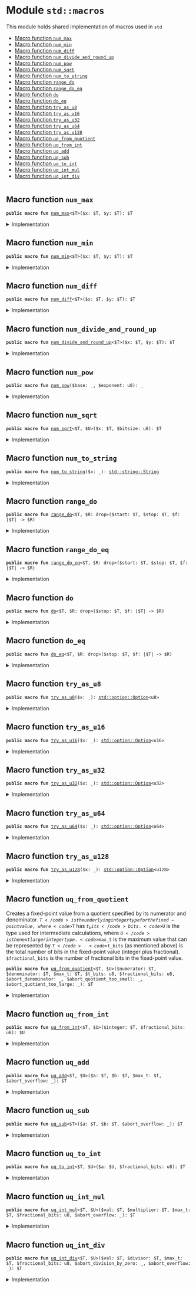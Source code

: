 
<a name="std_macros"></a>

# Module `std::macros`

This module holds shared implementation of macros used in <code>std</code>


-  [Macro function `num_max`](#std_macros_num_max)
-  [Macro function `num_min`](#std_macros_num_min)
-  [Macro function `num_diff`](#std_macros_num_diff)
-  [Macro function `num_divide_and_round_up`](#std_macros_num_divide_and_round_up)
-  [Macro function `num_pow`](#std_macros_num_pow)
-  [Macro function `num_sqrt`](#std_macros_num_sqrt)
-  [Macro function `num_to_string`](#std_macros_num_to_string)
-  [Macro function `range_do`](#std_macros_range_do)
-  [Macro function `range_do_eq`](#std_macros_range_do_eq)
-  [Macro function `do`](#std_macros_do)
-  [Macro function `do_eq`](#std_macros_do_eq)
-  [Macro function `try_as_u8`](#std_macros_try_as_u8)
-  [Macro function `try_as_u16`](#std_macros_try_as_u16)
-  [Macro function `try_as_u32`](#std_macros_try_as_u32)
-  [Macro function `try_as_u64`](#std_macros_try_as_u64)
-  [Macro function `try_as_u128`](#std_macros_try_as_u128)
-  [Macro function `uq_from_quotient`](#std_macros_uq_from_quotient)
-  [Macro function `uq_from_int`](#std_macros_uq_from_int)
-  [Macro function `uq_add`](#std_macros_uq_add)
-  [Macro function `uq_sub`](#std_macros_uq_sub)
-  [Macro function `uq_to_int`](#std_macros_uq_to_int)
-  [Macro function `uq_int_mul`](#std_macros_uq_int_mul)
-  [Macro function `uq_int_div`](#std_macros_uq_int_div)


<pre><code></code></pre>



<a name="std_macros_num_max"></a>

## Macro function `num_max`



<pre><code><b>public</b> <b>macro</b> <b>fun</b> <a href="../../dependencies/std/macros.md#std_macros_num_max">num_max</a>&lt;$T&gt;($x: $T, $y: $T): $T
</code></pre>



<details>
<summary>Implementation</summary>


<pre><code><b>public</b> <b>macro</b> <b>fun</b> <a href="../../dependencies/std/macros.md#std_macros_num_max">num_max</a>&lt;$T&gt;($x: $T, $y: $T): $T {
    <b>let</b> x = $x;
    <b>let</b> y = $y;
    <b>if</b> (x &gt; y) x <b>else</b> y
}
</code></pre>



</details>

<a name="std_macros_num_min"></a>

## Macro function `num_min`



<pre><code><b>public</b> <b>macro</b> <b>fun</b> <a href="../../dependencies/std/macros.md#std_macros_num_min">num_min</a>&lt;$T&gt;($x: $T, $y: $T): $T
</code></pre>



<details>
<summary>Implementation</summary>


<pre><code><b>public</b> <b>macro</b> <b>fun</b> <a href="../../dependencies/std/macros.md#std_macros_num_min">num_min</a>&lt;$T&gt;($x: $T, $y: $T): $T {
    <b>let</b> x = $x;
    <b>let</b> y = $y;
    <b>if</b> (x &lt; y) x <b>else</b> y
}
</code></pre>



</details>

<a name="std_macros_num_diff"></a>

## Macro function `num_diff`



<pre><code><b>public</b> <b>macro</b> <b>fun</b> <a href="../../dependencies/std/macros.md#std_macros_num_diff">num_diff</a>&lt;$T&gt;($x: $T, $y: $T): $T
</code></pre>



<details>
<summary>Implementation</summary>


<pre><code><b>public</b> <b>macro</b> <b>fun</b> <a href="../../dependencies/std/macros.md#std_macros_num_diff">num_diff</a>&lt;$T&gt;($x: $T, $y: $T): $T {
    <b>let</b> x = $x;
    <b>let</b> y = $y;
    <b>if</b> (x &gt; y) x - y <b>else</b> y - x
}
</code></pre>



</details>

<a name="std_macros_num_divide_and_round_up"></a>

## Macro function `num_divide_and_round_up`



<pre><code><b>public</b> <b>macro</b> <b>fun</b> <a href="../../dependencies/std/macros.md#std_macros_num_divide_and_round_up">num_divide_and_round_up</a>&lt;$T&gt;($x: $T, $y: $T): $T
</code></pre>



<details>
<summary>Implementation</summary>


<pre><code><b>public</b> <b>macro</b> <b>fun</b> <a href="../../dependencies/std/macros.md#std_macros_num_divide_and_round_up">num_divide_and_round_up</a>&lt;$T&gt;($x: $T, $y: $T): $T {
    <b>let</b> x = $x;
    <b>let</b> y = $y;
    <b>if</b> (x % y == 0) x / y <b>else</b> x / y + 1
}
</code></pre>



</details>

<a name="std_macros_num_pow"></a>

## Macro function `num_pow`



<pre><code><b>public</b> <b>macro</b> <b>fun</b> <a href="../../dependencies/std/macros.md#std_macros_num_pow">num_pow</a>($base: _, $exponent: u8): _
</code></pre>



<details>
<summary>Implementation</summary>


<pre><code><b>public</b> <b>macro</b> <b>fun</b> <a href="../../dependencies/std/macros.md#std_macros_num_pow">num_pow</a>($base: _, $exponent: u8): _ {
    <b>let</b> <b>mut</b> base = $base;
    <b>let</b> <b>mut</b> exponent = $exponent;
    <b>let</b> <b>mut</b> res = 1;
    <b>while</b> (exponent &gt;= 1) {
        <b>if</b> (exponent % 2 == 0) {
            base = base * base;
            exponent = exponent / 2;
        } <b>else</b> {
            res = res * base;
            exponent = exponent - 1;
        }
    };
    res
}
</code></pre>



</details>

<a name="std_macros_num_sqrt"></a>

## Macro function `num_sqrt`



<pre><code><b>public</b> <b>macro</b> <b>fun</b> <a href="../../dependencies/std/macros.md#std_macros_num_sqrt">num_sqrt</a>&lt;$T, $U&gt;($x: $T, $bitsize: u8): $T
</code></pre>



<details>
<summary>Implementation</summary>


<pre><code><b>public</b> <b>macro</b> <b>fun</b> <a href="../../dependencies/std/macros.md#std_macros_num_sqrt">num_sqrt</a>&lt;$T, $U&gt;($x: $T, $bitsize: u8): $T {
    <b>let</b> x = $x;
    <b>let</b> <b>mut</b> bit = (1: $U) &lt;&lt; $bitsize;
    <b>let</b> <b>mut</b> res = (0: $U);
    <b>let</b> <b>mut</b> x = x <b>as</b> $U;
    <b>while</b> (bit != 0) {
        <b>if</b> (x &gt;= res + bit) {
            x = x - (res + bit);
            res = (res &gt;&gt; 1) + bit;
        } <b>else</b> {
            res = res &gt;&gt; 1;
        };
        bit = bit &gt;&gt; 2;
    };
    res <b>as</b> $T
}
</code></pre>



</details>

<a name="std_macros_num_to_string"></a>

## Macro function `num_to_string`



<pre><code><b>public</b> <b>macro</b> <b>fun</b> <a href="../../dependencies/std/macros.md#std_macros_num_to_string">num_to_string</a>($x: _): <a href="../../dependencies/std/string.md#std_string_String">std::string::String</a>
</code></pre>



<details>
<summary>Implementation</summary>


<pre><code><b>public</b> <b>macro</b> <b>fun</b> <a href="../../dependencies/std/macros.md#std_macros_num_to_string">num_to_string</a>($x: _): String {
    <b>let</b> <b>mut</b> x = $x;
    <b>if</b> (x == 0) {
        <b>return</b> b"0".to_string()
    };
    <b>let</b> <b>mut</b> buffer = vector[];
    <b>while</b> (x != 0) {
        buffer.push_back(((48 + x % 10) <b>as</b> u8));
        x = x / 10;
    };
    buffer.reverse();
    buffer.to_string()
}
</code></pre>



</details>

<a name="std_macros_range_do"></a>

## Macro function `range_do`



<pre><code><b>public</b> <b>macro</b> <b>fun</b> <a href="../../dependencies/std/macros.md#std_macros_range_do">range_do</a>&lt;$T, $R: drop&gt;($start: $T, $stop: $T, $f: |$T| -&gt; $R)
</code></pre>



<details>
<summary>Implementation</summary>


<pre><code><b>public</b> <b>macro</b> <b>fun</b> <a href="../../dependencies/std/macros.md#std_macros_range_do">range_do</a>&lt;$T, $R: drop&gt;($start: $T, $stop: $T, $f: |$T| -&gt; $R) {
    <b>let</b> <b>mut</b> i = $start;
    <b>let</b> stop = $stop;
    <b>while</b> (i &lt; stop) {
        $f(i);
        i = i + 1;
    }
}
</code></pre>



</details>

<a name="std_macros_range_do_eq"></a>

## Macro function `range_do_eq`



<pre><code><b>public</b> <b>macro</b> <b>fun</b> <a href="../../dependencies/std/macros.md#std_macros_range_do_eq">range_do_eq</a>&lt;$T, $R: drop&gt;($start: $T, $stop: $T, $f: |$T| -&gt; $R)
</code></pre>



<details>
<summary>Implementation</summary>


<pre><code><b>public</b> <b>macro</b> <b>fun</b> <a href="../../dependencies/std/macros.md#std_macros_range_do_eq">range_do_eq</a>&lt;$T, $R: drop&gt;($start: $T, $stop: $T, $f: |$T| -&gt; $R) {
    <b>let</b> <b>mut</b> i = $start;
    <b>let</b> stop = $stop;
    // we check `i &gt;= stop` inside the <b>loop</b> instead of `i &lt;= stop` <b>as</b> `<b>while</b>` condition to avoid
    // incrementing `i` past the MAX integer value.
    // Because of this, we need to check <b>if</b> `i &gt; stop` and <b>return</b> early--instead of letting the
    // <b>loop</b> bound handle it, like in the `<a href="../../dependencies/std/macros.md#std_macros_range_do">range_do</a>` <b>macro</b>.
    <b>if</b> (i &gt; stop) <b>return</b>;
    <b>loop</b> {
        $f(i);
        <b>if</b> (i &gt;= stop) <b>break</b>;
        i = i + 1;
    }
}
</code></pre>



</details>

<a name="std_macros_do"></a>

## Macro function `do`



<pre><code><b>public</b> <b>macro</b> <b>fun</b> <a href="../../dependencies/std/macros.md#std_macros_do">do</a>&lt;$T, $R: drop&gt;($stop: $T, $f: |$T| -&gt; $R)
</code></pre>



<details>
<summary>Implementation</summary>


<pre><code><b>public</b> <b>macro</b> <b>fun</b> <a href="../../dependencies/std/macros.md#std_macros_do">do</a>&lt;$T, $R: drop&gt;($stop: $T, $f: |$T| -&gt; $R) {
    <a href="../../dependencies/std/macros.md#std_macros_range_do">range_do</a>!(0, $stop, $f)
}
</code></pre>



</details>

<a name="std_macros_do_eq"></a>

## Macro function `do_eq`



<pre><code><b>public</b> <b>macro</b> <b>fun</b> <a href="../../dependencies/std/macros.md#std_macros_do_eq">do_eq</a>&lt;$T, $R: drop&gt;($stop: $T, $f: |$T| -&gt; $R)
</code></pre>



<details>
<summary>Implementation</summary>


<pre><code><b>public</b> <b>macro</b> <b>fun</b> <a href="../../dependencies/std/macros.md#std_macros_do_eq">do_eq</a>&lt;$T, $R: drop&gt;($stop: $T, $f: |$T| -&gt; $R) {
    <a href="../../dependencies/std/macros.md#std_macros_range_do_eq">range_do_eq</a>!(0, $stop, $f)
}
</code></pre>



</details>

<a name="std_macros_try_as_u8"></a>

## Macro function `try_as_u8`



<pre><code><b>public</b> <b>macro</b> <b>fun</b> <a href="../../dependencies/std/macros.md#std_macros_try_as_u8">try_as_u8</a>($x: _): <a href="../../dependencies/std/option.md#std_option_Option">std::option::Option</a>&lt;u8&gt;
</code></pre>



<details>
<summary>Implementation</summary>


<pre><code><b>public</b> <b>macro</b> <b>fun</b> <a href="../../dependencies/std/macros.md#std_macros_try_as_u8">try_as_u8</a>($x: _): Option&lt;u8&gt; {
    <b>let</b> x = $x;
    <b>if</b> (x &gt; 0xFF) option::none() <b>else</b> option::some(x <b>as</b> u8)
}
</code></pre>



</details>

<a name="std_macros_try_as_u16"></a>

## Macro function `try_as_u16`



<pre><code><b>public</b> <b>macro</b> <b>fun</b> <a href="../../dependencies/std/macros.md#std_macros_try_as_u16">try_as_u16</a>($x: _): <a href="../../dependencies/std/option.md#std_option_Option">std::option::Option</a>&lt;u16&gt;
</code></pre>



<details>
<summary>Implementation</summary>


<pre><code><b>public</b> <b>macro</b> <b>fun</b> <a href="../../dependencies/std/macros.md#std_macros_try_as_u16">try_as_u16</a>($x: _): Option&lt;u16&gt; {
    <b>let</b> x = $x;
    <b>if</b> (x &gt; 0xFFFF) option::none() <b>else</b> option::some(x <b>as</b> u16)
}
</code></pre>



</details>

<a name="std_macros_try_as_u32"></a>

## Macro function `try_as_u32`



<pre><code><b>public</b> <b>macro</b> <b>fun</b> <a href="../../dependencies/std/macros.md#std_macros_try_as_u32">try_as_u32</a>($x: _): <a href="../../dependencies/std/option.md#std_option_Option">std::option::Option</a>&lt;u32&gt;
</code></pre>



<details>
<summary>Implementation</summary>


<pre><code><b>public</b> <b>macro</b> <b>fun</b> <a href="../../dependencies/std/macros.md#std_macros_try_as_u32">try_as_u32</a>($x: _): Option&lt;u32&gt; {
    <b>let</b> x = $x;
    <b>if</b> (x &gt; 0xFFFF_FFFF) option::none() <b>else</b> option::some(x <b>as</b> u32)
}
</code></pre>



</details>

<a name="std_macros_try_as_u64"></a>

## Macro function `try_as_u64`



<pre><code><b>public</b> <b>macro</b> <b>fun</b> <a href="../../dependencies/std/macros.md#std_macros_try_as_u64">try_as_u64</a>($x: _): <a href="../../dependencies/std/option.md#std_option_Option">std::option::Option</a>&lt;u64&gt;
</code></pre>



<details>
<summary>Implementation</summary>


<pre><code><b>public</b> <b>macro</b> <b>fun</b> <a href="../../dependencies/std/macros.md#std_macros_try_as_u64">try_as_u64</a>($x: _): Option&lt;u64&gt; {
    <b>let</b> x = $x;
    <b>if</b> (x &gt; 0xFFFF_FFFF_FFFF_FFFF) option::none() <b>else</b> option::some(x <b>as</b> u64)
}
</code></pre>



</details>

<a name="std_macros_try_as_u128"></a>

## Macro function `try_as_u128`



<pre><code><b>public</b> <b>macro</b> <b>fun</b> <a href="../../dependencies/std/macros.md#std_macros_try_as_u128">try_as_u128</a>($x: _): <a href="../../dependencies/std/option.md#std_option_Option">std::option::Option</a>&lt;u128&gt;
</code></pre>



<details>
<summary>Implementation</summary>


<pre><code><b>public</b> <b>macro</b> <b>fun</b> <a href="../../dependencies/std/macros.md#std_macros_try_as_u128">try_as_u128</a>($x: _): Option&lt;u128&gt; {
    <b>let</b> x = $x;
    <b>if</b> (x &gt; 0xFFFF_FFFF_FFFF_FFFF_FFFF_FFFF_FFFF_FFFF) option::none() <b>else</b> option::some(x <b>as</b> u128)
}
</code></pre>



</details>

<a name="std_macros_uq_from_quotient"></a>

## Macro function `uq_from_quotient`

Creates a fixed-point value from a quotient specified by its numerator and denominator.
<code>$T</code> is the underlying integer type for the fixed-point value, where <code>$T</code> has <code>$t_bits</code> bits.
<code>$U</code> is the type used for intermediate calculations, where <code>$U</code> is the next larger integer type.
<code>$max_t</code> is the maximum value that can be represented by <code>$T</code>.
<code>$t_bits</code> (as mentioned above) is the total number of bits in the fixed-point value (integer
plus fractional).
<code>$fractional_bits</code> is the number of fractional bits in the fixed-point value.


<pre><code><b>public</b> <b>macro</b> <b>fun</b> <a href="../../dependencies/std/macros.md#std_macros_uq_from_quotient">uq_from_quotient</a>&lt;$T, $U&gt;($numerator: $T, $denominator: $T, $max_t: $T, $t_bits: u8, $fractional_bits: u8, $abort_denominator: _, $abort_quotient_too_small: _, $abort_quotient_too_large: _): $T
</code></pre>



<details>
<summary>Implementation</summary>


<pre><code><b>public</b> <b>macro</b> <b>fun</b> <a href="../../dependencies/std/macros.md#std_macros_uq_from_quotient">uq_from_quotient</a>&lt;$T, $U&gt;(
    $numerator: $T,
    $denominator: $T,
    $max_t: $T,
    $t_bits: u8,
    $fractional_bits: u8,
    $abort_denominator: _,
    $abort_quotient_too_small: _,
    $abort_quotient_too_large: _,
): $T {
    <b>let</b> numerator = $numerator;
    <b>let</b> denominator = $denominator;
    <b>if</b> (denominator == 0) $abort_denominator;
    // Scale the numerator to have `$t_bits` fractional bits and the denominator to have
    // `$t_bits - $fractional_bits` fractional bits, so that the quotient will have
    // `$fractional_bits` fractional bits.
    <b>let</b> scaled_numerator = numerator <b>as</b> $U &lt;&lt; $t_bits;
    <b>let</b> scaled_denominator = denominator <b>as</b> $U &lt;&lt; ($t_bits - $fractional_bits);
    <b>let</b> quotient = scaled_numerator / scaled_denominator;
    // The quotient can only be zero <b>if</b> the numerator is also zero.
    <b>if</b> (quotient == 0 && numerator != 0) $abort_quotient_too_small;
    // Return the quotient <b>as</b> a fixed-point number. We first need to check whether the cast
    // can succeed.
    <b>if</b> (quotient &gt; $max_t <b>as</b> $U) $abort_quotient_too_large;
    quotient <b>as</b> $T
}
</code></pre>



</details>

<a name="std_macros_uq_from_int"></a>

## Macro function `uq_from_int`



<pre><code><b>public</b> <b>macro</b> <b>fun</b> <a href="../../dependencies/std/macros.md#std_macros_uq_from_int">uq_from_int</a>&lt;$T, $U&gt;($integer: $T, $fractional_bits: u8): $U
</code></pre>



<details>
<summary>Implementation</summary>


<pre><code><b>public</b> <b>macro</b> <b>fun</b> <a href="../../dependencies/std/macros.md#std_macros_uq_from_int">uq_from_int</a>&lt;$T, $U&gt;($integer: $T, $fractional_bits: u8): $U {
    ($integer <b>as</b> $U) &lt;&lt; $fractional_bits
}
</code></pre>



</details>

<a name="std_macros_uq_add"></a>

## Macro function `uq_add`



<pre><code><b>public</b> <b>macro</b> <b>fun</b> <a href="../../dependencies/std/macros.md#std_macros_uq_add">uq_add</a>&lt;$T, $U&gt;($a: $T, $b: $T, $max_t: $T, $abort_overflow: _): $T
</code></pre>



<details>
<summary>Implementation</summary>


<pre><code><b>public</b> <b>macro</b> <b>fun</b> <a href="../../dependencies/std/macros.md#std_macros_uq_add">uq_add</a>&lt;$T, $U&gt;($a: $T, $b: $T, $max_t: $T, $abort_overflow: _): $T {
    <b>let</b> sum = $a <b>as</b> $U + ($b <b>as</b> $U);
    <b>if</b> (sum &gt; $max_t <b>as</b> $U) $abort_overflow;
    sum <b>as</b> $T
}
</code></pre>



</details>

<a name="std_macros_uq_sub"></a>

## Macro function `uq_sub`



<pre><code><b>public</b> <b>macro</b> <b>fun</b> <a href="../../dependencies/std/macros.md#std_macros_uq_sub">uq_sub</a>&lt;$T&gt;($a: $T, $b: $T, $abort_overflow: _): $T
</code></pre>



<details>
<summary>Implementation</summary>


<pre><code><b>public</b> <b>macro</b> <b>fun</b> <a href="../../dependencies/std/macros.md#std_macros_uq_sub">uq_sub</a>&lt;$T&gt;($a: $T, $b: $T, $abort_overflow: _): $T {
    <b>let</b> a = $a;
    <b>let</b> b = $b;
    <b>if</b> (a &lt; b) $abort_overflow;
    a - b
}
</code></pre>



</details>

<a name="std_macros_uq_to_int"></a>

## Macro function `uq_to_int`



<pre><code><b>public</b> <b>macro</b> <b>fun</b> <a href="../../dependencies/std/macros.md#std_macros_uq_to_int">uq_to_int</a>&lt;$T, $U&gt;($a: $U, $fractional_bits: u8): $T
</code></pre>



<details>
<summary>Implementation</summary>


<pre><code><b>public</b> <b>macro</b> <b>fun</b> <a href="../../dependencies/std/macros.md#std_macros_uq_to_int">uq_to_int</a>&lt;$T, $U&gt;($a: $U, $fractional_bits: u8): $T {
    ($a &gt;&gt; $fractional_bits) <b>as</b> $T
}
</code></pre>



</details>

<a name="std_macros_uq_int_mul"></a>

## Macro function `uq_int_mul`



<pre><code><b>public</b> <b>macro</b> <b>fun</b> <a href="../../dependencies/std/macros.md#std_macros_uq_int_mul">uq_int_mul</a>&lt;$T, $U&gt;($val: $T, $multiplier: $T, $max_t: $T, $fractional_bits: u8, $abort_overflow: _): $T
</code></pre>



<details>
<summary>Implementation</summary>


<pre><code><b>public</b> <b>macro</b> <b>fun</b> <a href="../../dependencies/std/macros.md#std_macros_uq_int_mul">uq_int_mul</a>&lt;$T, $U&gt;(
    $val: $T,
    $multiplier: $T,
    $max_t: $T,
    $fractional_bits: u8,
    $abort_overflow: _,
): $T {
    // The product of two `$T` bit values <b>has</b> the same number of bits <b>as</b> `$U`, so perform the
    // multiplication with `$U` types and keep the full `$U` bit product
    // to avoid losing accuracy.
    <b>let</b> unscaled_product = $val <b>as</b> $U * ($multiplier <b>as</b> $U);
    // The unscaled product <b>has</b> `$fractional_bits` fractional bits (from the multiplier)
    // so rescale it by shifting away the low bits.
    <b>let</b> product = unscaled_product &gt;&gt; $fractional_bits;
    // Check whether the value is too large.
    <b>if</b> (product &gt; $max_t <b>as</b> $U) $abort_overflow;
    product <b>as</b> $T
}
</code></pre>



</details>

<a name="std_macros_uq_int_div"></a>

## Macro function `uq_int_div`



<pre><code><b>public</b> <b>macro</b> <b>fun</b> <a href="../../dependencies/std/macros.md#std_macros_uq_int_div">uq_int_div</a>&lt;$T, $U&gt;($val: $T, $divisor: $T, $max_t: $T, $fractional_bits: u8, $abort_division_by_zero: _, $abort_overflow: _): $T
</code></pre>



<details>
<summary>Implementation</summary>


<pre><code><b>public</b> <b>macro</b> <b>fun</b> <a href="../../dependencies/std/macros.md#std_macros_uq_int_div">uq_int_div</a>&lt;$T, $U&gt;(
    $val: $T,
    $divisor: $T,
    $max_t: $T,
    $fractional_bits: u8,
    $abort_division_by_zero: _,
    $abort_overflow: _,
): $T {
    <b>let</b> val = $val;
    <b>let</b> divisor = $divisor;
    // Check <b>for</b> division by zero.
    <b>if</b> (divisor == 0) $abort_division_by_zero;
    // First convert to $U to increase the number of bits to the next integer size
    // and then shift left to add `$fractional_bits` fractional zero bits to the dividend.
    <b>let</b> scaled_value = val <b>as</b> $U &lt;&lt; $fractional_bits;
    <b>let</b> quotient = scaled_value / (divisor <b>as</b> $U);
    // Check whether the value is too large.
    <b>if</b> (quotient &gt; $max_t <b>as</b> $U) $abort_overflow;
    quotient <b>as</b> $T
}
</code></pre>



</details>
